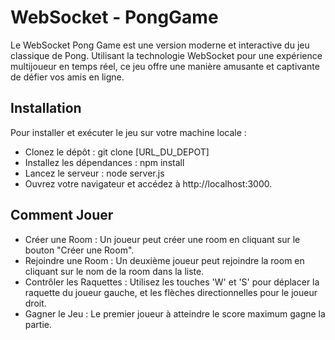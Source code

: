 # WebSocket - PongGame
Le WebSocket Pong Game est une version moderne et interactive du jeu classique de Pong.
Utilisant la technologie WebSocket pour une expérience multijoueur en temps réel,
ce jeu offre une manière amusante et captivante de défier vos amis en ligne.

## Installation
Pour installer et exécuter le jeu sur votre machine locale :

- Clonez le dépôt : git clone [URL_DU_DEPOT]
- Installez les dépendances : npm install
- Lancez le serveur : node server.js
- Ouvrez votre navigateur et accédez à http://localhost:3000.

## Comment Jouer
- Créer une Room : Un joueur peut créer une room en cliquant sur le bouton "Créer une Room".
- Rejoindre une Room : Un deuxième joueur peut rejoindre la room en cliquant sur le nom de la room dans la liste.
- Contrôler les Raquettes : Utilisez les touches 'W' et 'S' pour déplacer la raquette du joueur gauche, et les flèches directionnelles pour le joueur droit.
- Gagner le Jeu : Le premier joueur à atteindre le score maximum gagne la partie.
